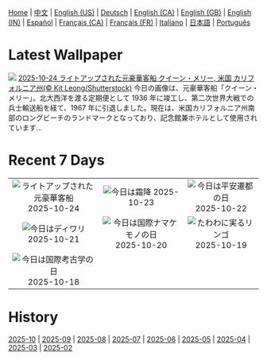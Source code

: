 [Home](../README.md) | [中文](zh-CN.md) | [English (US)](en-US.md) | [Deutsch](de-DE.md) | [English (CA)](en-CA.md) | [English (GB)](en-GB.md) | [English (IN)](en-IN.md) | [Español](es-ES.md) | [Français (CA)](fr-CA.md) | [Français (FR)](fr-FR.md) | [Italiano](it-IT.md) | [日本語](ja-JP.md) | [Português](pt-BR.md)

# Latest Wallpaper
![](https://www.bing.com/th?id=OHR.QueenMary_JA-JP3893109028_UHD.jpg)
[2025-10-24 ライトアップされた元豪華客船 クイーン・メリー, 米国 カリフォルニア州(© Kit Leong/Shutterstock)](https://www.bing.com/th?id=OHR.QueenMary_JA-JP3893109028_UHD.jpg)
今日の画像は、元豪華客船「クイーン・メリー」。北大西洋を渡る定期便として 1936 年に竣工し、第二次世界大戦での兵士輸送船を経て、1967 年に引退しました。現在は、米国カリフォルニア州南部のロングビーチのランドマークとなっており、記念館兼ホテルとして使用されています…

# Recent 7 Days
|  |  |  |
|:---:|:---:|:---:|
| ![](https://www.bing.com/th?id=OHR.QueenMary_JA-JP3893109028_400x240.jpg "ライトアップされた元豪華客船") 2025-10-24 | ![](https://www.bing.com/th?id=OHR.AomoriAutumn2025_JA-JP3668853549_400x240.jpg "今日は霜降") 2025-10-23 | ![](https://www.bing.com/th?id=OHR.HeianDay2025_JA-JP1910457007_400x240.jpg "今日は平安遷都の日") 2025-10-22 |
| ![](https://www.bing.com/th?id=OHR.DiyaDiwali_JA-JP1552911829_400x240.jpg "今日はディワリ") 2025-10-21 | ![](https://www.bing.com/th?id=OHR.HoffmansSloth_JA-JP1255329003_400x240.jpg "今日は国際ナマケモノの日") 2025-10-20 | ![](https://www.bing.com/th?id=OHR.AppleHarvest_JA-JP0862857490_400x240.jpg "たわわに実るリンゴ") 2025-10-19 |
| ![](https://www.bing.com/th?id=OHR.SilburyHill_JA-JP0577938785_400x240.jpg "今日は国際考古学の日") 2025-10-18 |  |  |

# History
[2025-10](../archives/wallpaper/ja-JP/w_2025_10.md) | [2025-09](../archives/wallpaper/ja-JP/w_2025_09.md) | [2025-08](../archives/wallpaper/ja-JP/w_2025_08.md) | [2025-07](../archives/wallpaper/ja-JP/w_2025_07.md) | [2025-06](../archives/wallpaper/ja-JP/w_2025_06.md) | [2025-05](../archives/wallpaper/ja-JP/w_2025_05.md) | [2025-04](../archives/wallpaper/ja-JP/w_2025_04.md) | [2025-03](../archives/wallpaper/ja-JP/w_2025_03.md) | [2025-02](../archives/wallpaper/ja-JP/w_2025_02.md)

